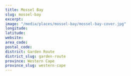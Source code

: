```yaml
---
title: Mossel Bay
slug: mossel-bay
excerpt: 
image: "/media/places/mossel-bay/mossel-bay-cover.jpg"
longitude: 
latitude: 
website: 
area_code: 
postal_code: 
district: Garden Route
district_slug: garden-route
province: Western Cape
province_slug: western-cape
---
```

